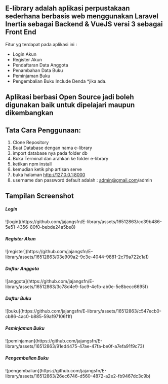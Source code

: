 ## E-library adalah aplikasi perpustakaan sederhana berbasis web menggunakan Laravel Inertia sebagai Backend & VueJS versi 3 sebagai Front End
<p>Fitur yg terdapat pada aplikasi ini :</p>
<ul> 
	<li>Login Akun</li>
    <li>Register Akun</li>
    <li>Pendaftaran Data Anggota</li>
    <li>Penambahan Data Buku</li>
    <li>Peminjaman Buku</li>
    <li>Pengembalian Buku Include Denda *jika ada.</li>
</ul>

## Aplikasi berbasi Open Source jadi boleh digunakan baik untuk dipelajari maupun dikembangkan 

## Tata Cara Penggunaan:
1. Clone Repository
2. Buat Database dengan nama e-library
3. import database nya pada folder db
4. Buka Terminal dan arahkan ke folder e-library
5. ketikan npm install
6. kemudian ketik php artisan serve
7. buka halaman http://127.0.0.1:8000
8. username dan password default adalah : admin@gmail.com/admin

## Tampilan Screenshot</h4>
<h5>Login</h5>
![login](https://github.com/jajangsfn/E-library/assets/16512863/cc39b486-5e51-4356-80f0-bebde24a5be8)
<h5>Register Akun</h5>
![register](https://github.com/jajangsfn/E-library/assets/16512863/03e909a2-9c3e-4044-9881-2c79a722c1a1)

<h5>Daftar Anggota</h5>
![anggota](https://github.com/jajangsfn/E-library/assets/16512863/3c78d4e9-fac9-4e1b-ab0e-5e8becc6695f)
<h5>Daftar Buku</h5>
![buku](https://github.com/jajangsfn/E-library/assets/16512863/c547ecb0-cb86-4ac0-b885-59af97106f1f)
<h5>Peminjaman Buku</h5>
![peminjaman](https://github.com/jajangsfn/E-library/assets/16512863/91ed4475-47ae-47fa-be0f-a7efa91f9c73)
<h5>Pengembalian Buku</h5>
![pengembalian](https://github.com/jajangsfn/E-library/assets/16512863/26ec6746-d560-4872-a2e2-fb9467dc3c9b)

